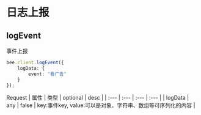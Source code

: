 # 日志上报

## logEvent
事件上报
```typescript
bee.client.logEvent({
    logData: {
        event: "看广告"
    }
});
```
Request
| 属性 | 类型 | optional | desc |
| :--- | :--- | :--- | :--- |
| logData | any | false | key:事件key, value:可以是对象、字符串、数组等可序列化的内容 |
